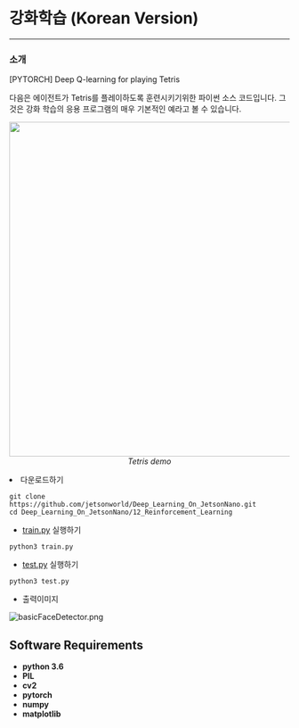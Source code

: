 # 강화학습 (Korean Version)
***

### 소개
[PYTORCH] Deep Q-learning for playing Tetris

다음은 에이전트가 Tetris를 플레이하도록 훈련시키기위한 파이썬 소스 코드입니다. 그것은 강화 학습의 응용 프로그램의 매우 기본적인 예라고 볼 수 있습니다.

<p align="center">
  <img src="demo/tetris.gif" width=600><br/>
  <i>Tetris demo</i>
</p

* 다운로드하기
```
git clone https://github.com/jetsonworld/Deep_Learning_On_JetsonNano.git
cd Deep_Learning_On_JetsonNano/12_Reinforcement_Learning
```

* [train.py](https://raw.githubusercontent.com/jetsonworld/Deep_Learning_On_JetsonNano/master/12_Reinforcement_Learning/train.py) 실행하기
```
python3 train.py
```

* [test.py](https://raw.githubusercontent.com/jetsonworld/Deep_Learning_On_JetsonNano/master/12_Reinforcement_Learning/test.py) 실행하기
```
python3 test.py
```


* 출력이미지

![basicFaceDetector.png](https://raw.githubusercontent.com/jetsonworld/Deep_Learning_On_JetsonNano/master/11_GAN/pytorh_gan_mnist_143.png)

## Software Requirements

* **python 3.6**
* **PIL**
* **cv2**
* **pytorch** 
* **numpy**
* **matplotlib**
